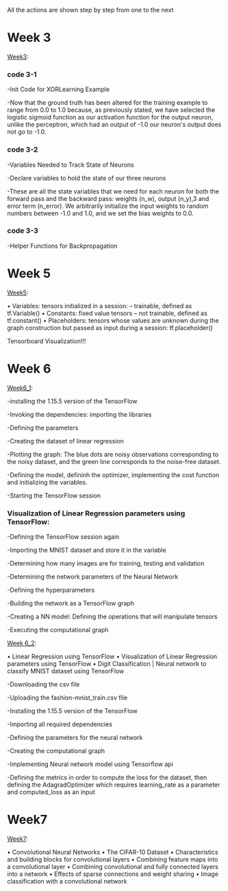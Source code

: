   All the actions are shown step by step from one to the next
  
# Week 3
   [Week3](https://github.com/ImAli0/ImAli/blob/main/week3/Intro.ipynb):
### code 3-1
-Init Code for XORLearning Example

-Now that the ground truth has been altered for the training example to range from 0.0 to 1.0 because, as previously stated, we have selected the logistic sigmoid function as our activation function for the output neuron, unlike the perceptron, which had an output of -1.0 our neuron's output does not go to -1.0.

### code 3-2
 -Variables Needed to Track State of Neurons
 
 -Declare variables to hold the state of our three neurons
 
 -These are all the state variables that we need for each neuron for both the forward pass and the backward pass: weights (n_w), output (n_y),3 and error term (n_error). We arbitrarily initialize the input weights to random numbers between -1.0 and 1.0, and we set the bias weights to 0.0.
 
### code 3-3
-Helper Functions for Backpropagation
 
# Week 5
   [Week5](https://github.com/ImAli0/ImAli/blob/main/week5/week5.ipynb):
       
• Variables: tensors initialized in a session:
– trainable, defined as tf.Variable()
• Constants: fixed value tensors
– not trainable, defined as tf.constant()
• Placeholders: tensors whose values are unknown during the
graph construction but passed as input during a session:
tf.placeholder()

Tensorboard Visualization!!!

# Week 6
   [Week6_1](https://github.com/ImAli0/ImAli/blob/main/week6/AI__course__week6_1.ipynb):
   
-installing the 1.15.5 version of the TensorFlow

-Invoking the dependencies: importing the libraries

-Defining the parameters

-Creating the dataset of linear regression

-Plotting the graph: The blue dots are noisy observations corresponding to the noisy dataset,
and the green line corresponds to the noise-free dataset.

-Defining the model, defininh the optimizer, implementing the cost function and initializing the variables.

-Starting the TensorFlow session
   
### Visualization of Linear Regression parameters using TensorFlow:
-Defining the TensorFlow session again

-Importing the MNIST dataset and store it in the variable

-Determining how many images are for training, testing and validation

-Determining the network parameters of the Neural Network

-Defining the hyperparameters

-Building the network as a TensorFlow graph

-Creating a NN model: Defining the operations that will manipulate tensors

-Executing the computational graph

   [Week 6_2](https://github.com/ImAli0/ImAli/blob/main/week6/week6_session2.ipynb):
    
• Linear Regression using TensorFlow
• Visualization of Linear Regression parameters using
TensorFlow
• Digit Classification | Neural network to classify MNIST
dataset using TensorFlow

-Downloading the csv file

-Uploading the fashion-mnist_train.csv file

-Installing the 1.15.5 version of the TensorFlow

-Importing all required dependencies

-Defining the parameters for the neural network

-Creating the computational graph

-Implementing Neural network model using Tensorflow api

-Defining the metrics in order to compute the loss for the dataset, then defining
the AdagradOptimizer which requires learning_rate as a parameter and
computed_loss as an input


# Week7 
  [Week7](https://github.com/ImAli0/ImAli/blob/main/week7/Week7_lab1_1%2C1_2%2C1_3%2C1_4%2C1_5.ipynb):
  
• Convolutional Neural Networks
• The CIFAR-10 Dataset
• Characteristics and building blocks for convolutional
layers
• Combining feature maps into a convolutional layer
• Combining convolutional and fully connected layers into a
network
• Effects of sparse connections and weight sharing
• Image classification with a convolutional network
